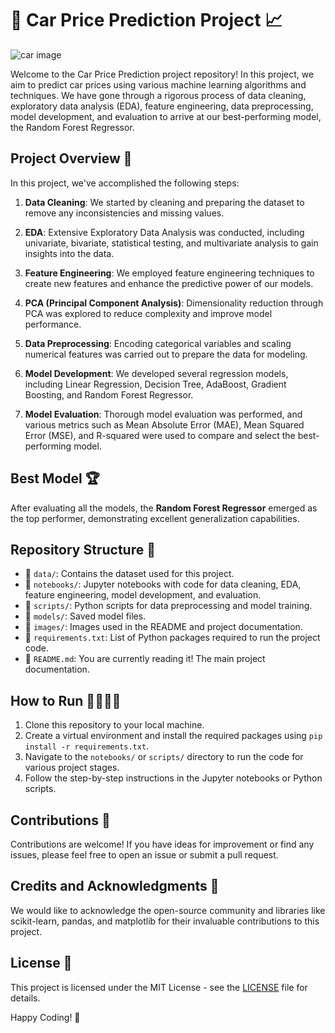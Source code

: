 # 🚗 Car Price Prediction Project 📈

![car image](link_to_car_image.png)

Welcome to the Car Price Prediction project repository! In this project, we aim to predict car prices using various machine learning algorithms and techniques. We have gone through a rigorous process of data cleaning, exploratory data analysis (EDA), feature engineering, data preprocessing, model development, and evaluation to arrive at our best-performing model, the Random Forest Regressor.

## Project Overview 🌟

In this project, we've accomplished the following steps:

1. **Data Cleaning**: We started by cleaning and preparing the dataset to remove any inconsistencies and missing values.

2. **EDA**: Extensive Exploratory Data Analysis was conducted, including univariate, bivariate, statistical testing, and multivariate analysis to gain insights into the data.

3. **Feature Engineering**: We employed feature engineering techniques to create new features and enhance the predictive power of our models.

4. **PCA (Principal Component Analysis)**: Dimensionality reduction through PCA was explored to reduce complexity and improve model performance.

5. **Data Preprocessing**: Encoding categorical variables and scaling numerical features was carried out to prepare the data for modeling.

6. **Model Development**: We developed several regression models, including Linear Regression, Decision Tree, AdaBoost, Gradient Boosting, and Random Forest Regressor.

7. **Model Evaluation**: Thorough model evaluation was performed, and various metrics such as Mean Absolute Error (MAE), Mean Squared Error (MSE), and R-squared were used to compare and select the best-performing model.

## Best Model 🏆

After evaluating all the models, the **Random Forest Regressor** emerged as the top performer, demonstrating excellent generalization capabilities.

## Repository Structure 📂

- 📁 `data/`: Contains the dataset used for this project.
- 📁 `notebooks/`: Jupyter notebooks with code for data cleaning, EDA, feature engineering, model development, and evaluation.
- 📁 `scripts/`: Python scripts for data preprocessing and model training.
- 📁 `models/`: Saved model files.
- 📁 `images/`: Images used in the README and project documentation.
- 📄 `requirements.txt`: List of Python packages required to run the project code.
- 📄 `README.md`: You are currently reading it! The main project documentation.

## How to Run 🏃‍♀️🏃‍♂️

1. Clone this repository to your local machine.
2. Create a virtual environment and install the required packages using `pip install -r requirements.txt`.
3. Navigate to the `notebooks/` or `scripts/` directory to run the code for various project stages.
4. Follow the step-by-step instructions in the Jupyter notebooks or Python scripts.

## Contributions 🤝

Contributions are welcome! If you have ideas for improvement or find any issues, please feel free to open an issue or submit a pull request.

## Credits and Acknowledgments 👏

We would like to acknowledge the open-source community and libraries like scikit-learn, pandas, and matplotlib for their invaluable contributions to this project.

## License 📜

This project is licensed under the MIT License - see the [LICENSE](LICENSE) file for details.

Happy Coding! 🚀
